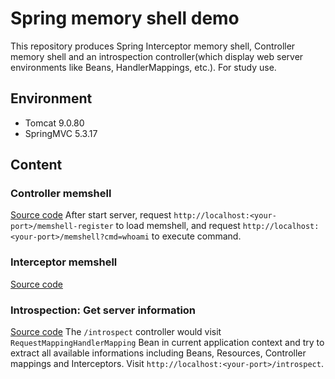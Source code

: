 # Spring memory shell demo
This repository produces Spring Interceptor memory shell, Controller memory shell and an introspection controller(which display 
web server environments like Beans, HandlerMappings, etc.). For study use.

## Environment
- Tomcat 9.0.80
- SpringMVC 5.3.17

## Content
### Controller memshell
[Source code](https://github.com/PadishahIII/Spring-Memshell/blob/master/src/main/java/spring/vul/springvulenv/controller/MemshellController.java)
After start server, request `http://localhost:<your-port>/memshell-register` to load memshell, and request `http://localhost:<your-port>/memshell?cmd=whoami` to execute command.

### Interceptor memshell
[Source code]()

### Introspection: Get server information
[Source code](https://github.com/PadishahIII/Spring-Memshell/blob/master/src/main/java/spring/vul/springvulenv/controller/IntrospectController.java)
The `/introspect` controller would visit `RequestMappingHandlerMapping` Bean in current application context and try to extract all available informations including Beans, Resources, Controller mappings and Interceptors. Visit `http://localhost:<your-port>/introspect`.
